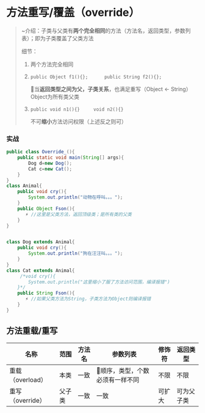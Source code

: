 #  方法重写/覆盖（override）

> ~介绍：子类与父类有**两个完全相同**的方法（方法名，返回类型，参数列表）；即为子类覆盖了父类方法
>
>  
>
> 细节：
>
> 1. 两个方法完全相同
>
> 2. `public Object f1(){};      public String f2(){};`
>
>    🚩当**返回类型之间为父，子类关系**，也满足重写（Object  <-   String）Object为所有类父类
>
> 3. `public void n1(){}     void n2(){}`
>
>    不可**缩小**方法访问权限（上述反之则可）



###  实战

```java
public class Override_(){
    public static void main(String[] args){
        Dog d=new Dog();
        Cat c=new Cat();
    }
}
class Animal{
    public void cry(){
        System.out.println("动物在呼叫。。。");
    }
	public Object Fson(){
       ⚡ //这里是父类方法，返回顶级类；是所有类的父类
    }    
}


class Dog extends Animal{
    public void cry(){
        System.out.println("狗在汪汪叫。。。");
    }
}
class Cat extends Animal{
     /*void cry(){
   		System.out.println("这里缩小了服了方法访问范围，编译报错")    
    }*/
    public String Fson(){
       ⚡ //如果父类方法为String，子类方法为Object则编译报错
    }
}
```





##  方法重载/重写

| 名称             | 范围   | 方法名 | 参数列表                        | 修饰符 | 返回类型   |
| ---------------- | ------ | ------ | ------------------------------- | ------ | ---------- |
| 重载（overload） | 本类   | 一致   | 🚩顺序，类型，个数必须有一样不同 | 不限   | 不限       |
| 重写（override） | 父子类 | 一致   | 一致                            | 可扩大 | 可为父子类 |

